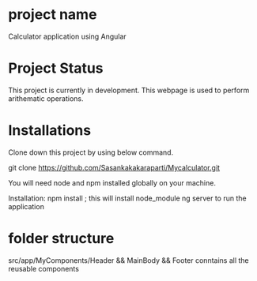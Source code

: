# project name
Calculator application using Angular

# Project Status
This project is currently in development. This webpage is used to perform arithematic operations.  


# Installations

Clone down this project by using below command.

git clone https://github.com/Sasankakakaraparti/Mycalculator.git

You will need node and npm installed globally on your machine.

Installation:
npm install ; this will install node_module 
ng server to run the application

# folder structure
src/app/MyComponents/Header && MainBody && Footer conntains all the reusable components
